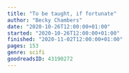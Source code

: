 ```yaml
---
title: "To be taught, if fortunate"
author: "Becky Chambers"
date: "2020-10-26T12:00:00+01:00"
started: "2020-10-26T12:00:00+01:00"
finished: "2020-11-02T12:00:00+01:00"
pages: 153
genre: scifi
goodreadsID: 43190272
---
```

